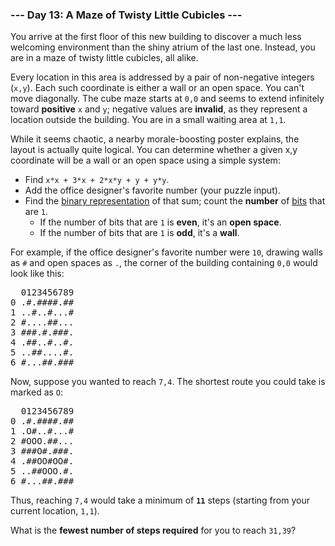 ### --- Day 13: A Maze of Twisty Little Cubicles ---

You arrive at the first floor of this new building to discover a much less 
welcoming environment than the shiny atrium of the last one. Instead, you 
are in a maze of twisty little cubicles, all alike.

Every location in this area is addressed by a pair of non-negative integers 
(`x,y`). Each such coordinate is either a wall or an open space. You can't 
move diagonally. The cube maze starts at `0,0` and seems to extend infinitely 
toward **positive** `x` and `y`; negative values are **invalid**, as they represent a 
location outside the building. You are in a small waiting area at `1,1`.

While it seems chaotic, a nearby morale-boosting poster explains, the 
layout is actually quite logical. You can determine whether a given x,y 
coordinate will be a wall or an open space using a simple system:

- Find `x*x + 3*x + 2*x*y + y + y*y`.
- Add the office designer's favorite number (your puzzle input).
- Find the [binary representation](https://en.wikipedia.org/wiki/Binary_number) of that sum; count the **number** of [bits](https://en.wikipedia.org/wiki/Bit) 
that are `1`.
   - If the number of bits that are `1` is **even**, it's an **open space**.
   - If the number of bits that are `1` is **odd**, it's a **wall**.

For example, if the office designer's favorite number were `10`, drawing 
walls as `#` and open spaces as `.`, the corner of the building containing `0,0` 
would look like this:
<pre>
  0123456789
0 .#.####.##
1 ..#..#...#
2 #....##...
3 ###.#.###.
4 .##..#..#.
5 ..##....#.
6 #...##.###
</pre>
Now, suppose you wanted to reach `7,4`. The shortest route you could take is 
marked as `O`:
<pre>
  0123456789
0 .#.####.##
1 .O#..#...#
2 #OOO.##...
3 ###O#.###.
4 .##OO#OO#.
5 ..##OOO.#.
6 #...##.###
</pre>
Thus, reaching `7,4` would take a minimum of **`11`** steps (starting from your 
current location, `1,1`).

What is the **fewest number of steps required** for you to reach `31,39`?
